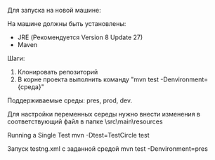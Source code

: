 Для запуска на новой машине:

На машине должны быть установлены:
- JRE (Рекомендуется Version 8 Update 27)
- Maven

Шаги:
1) Клонировать репозиторий
2) В корне проекта выполнить команду "mvn test -Denvironment={среда}"

Поддерживаемые среды: pres, prod, dev.

Для настройки переменных середы нужно внести изменения в соответствующий файл 
в папке \src\main\resources

Running a Single Test
mvn -Dtest=TestCircle test

Запуск testng.xml с заданной средой
mvn test -Denvironment=pres